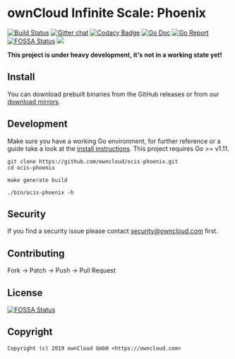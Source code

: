 # ownCloud Infinite Scale: Phoenix

[![Build Status](https://cloud.drone.io/api/badges/owncloud/ocis-phoenix/status.svg)](https://cloud.drone.io/owncloud/ocis-phoenix)
[![Gitter chat](https://badges.gitter.im/cs3org/reva.svg)](https://gitter.im/cs3org/reva)
[![Codacy Badge](https://api.codacy.com/project/badge/Grade/afe89eb0894848c5b67dc0343afd1df9)](https://www.codacy.com/app/owncloud/ocis-phoenix?utm_source=github.com&amp;utm_medium=referral&amp;utm_content=owncloud/ocis-phoenix&amp;utm_campaign=Badge_Grade)
[![Go Doc](https://godoc.org/github.com/owncloud/ocis-phoenix?status.svg)](http://godoc.org/github.com/owncloud/ocis-phoenix)
[![Go Report](http://goreportcard.com/badge/github.com/owncloud/ocis-phoenix)](http://goreportcard.com/report/github.com/owncloud/ocis-phoenix)
[![FOSSA Status](https://app.fossa.io/api/projects/git%2Bgithub.com%2Fowncloud%2Focis-phoenix.svg?type=shield)](https://app.fossa.io/projects/git%2Bgithub.com%2Fowncloud%2Focis-phoenix?ref=badge_shield)
[![](https://images.microbadger.com/badges/image/owncloud/ocis-phoenix.svg)](http://microbadger.com/images/owncloud/ocis-phoenix "Get your own image badge on microbadger.com")

**This project is under heavy development, it's not in a working state yet!**

## Install

You can download prebuilt binaries from the GitHub releases or from our [download mirrors](http://download.owncloud.com/ocis/phoenix/).

## Development

Make sure you have a working Go environment, for further reference or a guide take a look at the [install instructions](http://golang.org/doc/install.html). This project requires Go >= v1.11.

```console
git clone https://github.com/owncloud/ocis-phoenix.git
cd ocis-phoenix

make generate build

./bin/ocis-phoenix -h
```

## Security

If you find a security issue please contact security@owncloud.com first.

## Contributing

Fork -> Patch -> Push -> Pull Request

## License

[![FOSSA Status](https://app.fossa.io/api/projects/git%2Bgithub.com%2Fowncloud%2Focis-phoenix.svg?type=large)](https://app.fossa.io/projects/git%2Bgithub.com%2Fowncloud%2Focis-phoenix?ref=badge_large)

## Copyright

```console
Copyright (c) 2019 ownCloud GmbH <https://owncloud.com>
```
